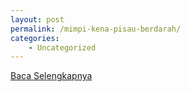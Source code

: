 ```yaml
---
layout: post
permalink: /mimpi-kena-pisau-berdarah/
categories:
    - Uncategorized
---
```


[Baca Selengkapnya](/08)